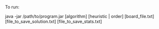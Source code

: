 To run:

java -jar /path/to/program.jar [algorithm] [heuristic | order] [board_file.txt] [file_to_save_solution.txt] [file_to_save_stats.txt]
